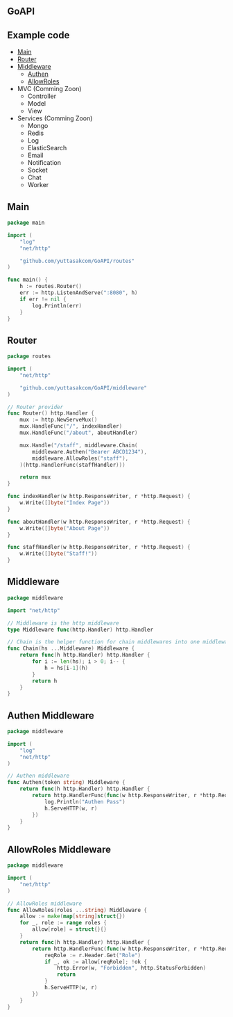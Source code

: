 ## GoAPI

## Example code
- [Main](#main)
- [Router](#router)
- [Middleware](#middleware)
  - [Authen](#authen-middleware)
  - [AllowRoles](#allowroles-middleware)
- MVC (Comming Zoon)
  - Controller
  - Model
  - View
- Services (Comming Zoon)
  - Mongo
  - Redis
  - Log
  - ElasticSearch
  - Email
  - Notification
  - Socket
  - Chat
  - Worker

## Main
```go
package main

import (
	"log"
	"net/http"

	"github.com/yuttasakcom/GoAPI/routes"
)

func main() {
	h := routes.Router()
	err := http.ListenAndServe(":8080", h)
	if err != nil {
		log.Println(err)
	}
}
```

## Router
```go
package routes

import (
	"net/http"

	"github.com/yuttasakcom/GoAPI/middleware"
)

// Router provider
func Router() http.Handler {
	mux := http.NewServeMux()
	mux.HandleFunc("/", indexHandler)
	mux.HandleFunc("/about", aboutHandler)

	mux.Handle("/staff", middleware.Chain(
		middleware.Authen("Bearer ABCD1234"),
		middleware.AllowRoles("staff"),
	)(http.HandlerFunc(staffHandler)))

	return mux
}

func indexHandler(w http.ResponseWriter, r *http.Request) {
	w.Write([]byte("Index Page"))
}

func aboutHandler(w http.ResponseWriter, r *http.Request) {
	w.Write([]byte("About Page"))
}

func staffHandler(w http.ResponseWriter, r *http.Request) {
	w.Write([]byte("Staff!"))
}
```

## Middleware
```go
package middleware

import "net/http"

// Middleware is the http middleware
type Middleware func(http.Handler) http.Handler

// Chain is the helper function for chain middlewares into one middleware
func Chain(hs ...Middleware) Middleware {
	return func(h http.Handler) http.Handler {
		for i := len(hs); i > 0; i-- {
			h = hs[i-1](h)
		}
		return h
	}
}
```

## Authen Middleware
```go
package middleware

import (
	"log"
	"net/http"
)

// Authen middleware
func Authen(token string) Middleware {
	return func(h http.Handler) http.Handler {
		return http.HandlerFunc(func(w http.ResponseWriter, r *http.Request) {
			log.Println("Authen Pass")
			h.ServeHTTP(w, r)
		})
	}
}
```

## AllowRoles Middleware
```go
package middleware

import (
	"net/http"
)

// AllowRoles middleware
func AllowRoles(roles ...string) Middleware {
	allow := make(map[string]struct{})
	for _, role := range roles {
		allow[role] = struct{}{}
	}
	return func(h http.Handler) http.Handler {
		return http.HandlerFunc(func(w http.ResponseWriter, r *http.Request) {
			reqRole := r.Header.Get("Role")
			if _, ok := allow[reqRole]; !ok {
				http.Error(w, "Forbidden", http.StatusForbidden)
				return
			}
			h.ServeHTTP(w, r)
		})
	}
}
```